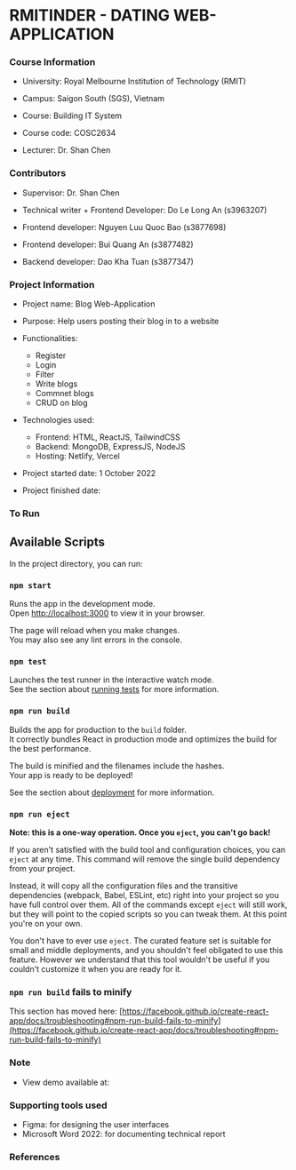 # RMITINDER - DATING WEB-APPLICATION

### Course Information

-   University: Royal Melbourne Institution of Technology (RMIT)
-   Campus: Saigon South (SGS), Vietnam

-   Course: Building IT System
-   Course code: COSC2634
-   Lecturer: Dr. Shan Chen

### Contributors

-   Supervisor: Dr. Shan Chen

-   Technical writer + Frontend Developer: Do Le Long An (s3963207)
-   Frontend developer: Nguyen Luu Quoc Bao (s3877698)
-   Frontend developer: Bui Quang An (s3877482)
-   Backend developer: Dao Kha Tuan (s3877347)

### Project Information

-   Project name: Blog Web-Application
-   Purpose: Help users posting their blog in to a website
-   Functionalities:
    -   Register
    -   Login
    -   Filter
    -   Write blogs
    -   Commnet blogs
    -   CRUD on blog
-   Technologies used:

    -   Frontend: HTML, ReactJS, TailwindCSS
    -   Backend: MongoDB, ExpressJS, NodeJS
    -   Hosting: Netlify, Vercel

-   Project started date: 1 October 2022
-   Project finished date:

### To Run

## Available Scripts

In the project directory, you can run:

### `npm start`

Runs the app in the development mode.\
Open [http://localhost:3000](http://localhost:3000) to view it in your browser.

The page will reload when you make changes.\
You may also see any lint errors in the console.

### `npm test`

Launches the test runner in the interactive watch mode.\
See the section about [running tests](https://facebook.github.io/create-react-app/docs/running-tests) for more information.

### `npm run build`

Builds the app for production to the `build` folder.\
It correctly bundles React in production mode and optimizes the build for the best performance.

The build is minified and the filenames include the hashes.\
Your app is ready to be deployed!

See the section about [deployment](https://facebook.github.io/create-react-app/docs/deployment) for more information.

### `npm run eject`

**Note: this is a one-way operation. Once you `eject`, you can't go back!**

If you aren't satisfied with the build tool and configuration choices, you can `eject` at any time. This command will remove the single build dependency from your project.

Instead, it will copy all the configuration files and the transitive dependencies (webpack, Babel, ESLint, etc) right into your project so you have full control over them. All of the commands except `eject` will still work, but they will point to the copied scripts so you can tweak them. At this point you're on your own.

You don't have to ever use `eject`. The curated feature set is suitable for small and middle deployments, and you shouldn't feel obligated to use this feature. However we understand that this tool wouldn't be useful if you couldn't customize it when you are ready for it.

### `npm run build` fails to minify

This section has moved here: [https://facebook.github.io/create-react-app/docs/troubleshooting#npm-run-build-fails-to-minify](https://facebook.github.io/create-react-app/docs/troubleshooting#npm-run-build-fails-to-minify)

### Note

-   View demo available at:

### Supporting tools used

-   Figma: for designing the user interfaces
-   Microsoft Word 2022: for documenting technical report

### References
